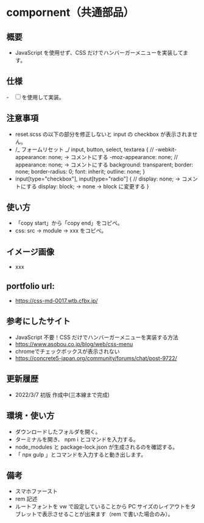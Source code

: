 # compornent（共通部品）

## 概要

- JavaScript を使用せず、CSS だけでハンバーガーメニューを実装してます。

## 仕様

-　<input type="checkbox" id="menu-btn-check">を使用して実装。

## 注意事項

- reset.scss の以下の部分を修正しないと input の checkbox が表示されません。
- /_ フォームリセット _/
  input,
  button,
  select,
  textarea {
  // -webkit-appearance: none; -> コメントにする
  -moz-appearance: none;
  // appearance: none; -> コメントにする
  background: transparent;
  border: none;
  border-radius: 0;
  font: inherit;
  outline: none;
  }
- input[type="checkbox"],
  input[type="radio"] {
  // display: none; -> コメントにする
  display: block; -> none -> block に変更する
  }

## 使い方

- 「copy start」から「copy end」をコピペ。
- css: src -> module -> xxx をコピペ。

## イメージ画像

- xxx

## portfolio url:

- https://css-md-0017.wtb.cfbx.jp/

## 参考にしたサイト

- JavaScript 不要！CSS だけでハンバーガーメニューを実装する方法
- https://www.asobou.co.jp/blog/web/css-menu
- chromeでチェックボックスが表示されない
- https://concrete5-japan.org/community/forums/chat/post-9722/

## 更新履歴

- 2022/3/7 初版 作成中(三本線まで完成)

## 環境・使い方

- ダウンロードしたフォルダを開く。
- ターミナルを開き、 npm i とコマンドを入力する。
- node_modules と package-lock.json が生成されるのを確認する。
- 「 npx gulp 」とコマンドを入力すると動き出します。

## 備考

- スマホファースト
- rem 記述
- ルートフォントを vw で設定していることから PC サイズのレイアウトをタブレットで表示させることが出来ます（rem で書いた場合のみ）。
